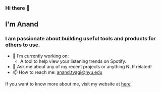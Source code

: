 ### Hi there 👋

<!--
**ananddtyagi/ananddtyagi** is a ✨ _special_ ✨ repository because its `README.md` (this file) appears on your GitHub profile.

Here are some ideas to get you started:

- 🔭 I’m currently working on ...
- 🌱 I’m currently learning ...
- 👯 I’m looking to collaborate on ...
- 🤔 I’m looking for help with ...
- 💬 Ask me about ...
- 📫 How to reach me: ...
- 😄 Pronouns: ...
- ⚡ Fun fact: ...
-->

## I'm Anand 
### I am passionate about building useful tools and products for others to use. 

 - 🔭 I’m currently working on:
   - A tool to help view your listening trends on Spotify.
- 💬 Ask me about any of my recent projects or anything NLP related!
- 📫 How to reach me: anand.tyagi@nyu.edu

If you want to know more about me, visit my website at [here](https://anandtyagi.me/)
 
